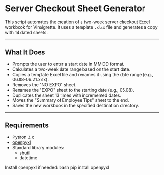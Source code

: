 # Server Checkout Sheet Generator

This script automates the creation of a two-week server checkout Excel workbook for Vinaigrette. It uses a template `.xlsx` file and generates a copy with 14 dated sheets.

---

## What It Does

- Prompts the user to enter a start date in MM.DD format.
- Calculates a two-week date range based on the start date.
- Copies a template Excel file and renames it using the date range (e.g., 06.08-06.21.xlsx).
- Removes the "NO EXPO" sheet.
- Renames the "EXPO" sheet to the starting date (e.g., 06.08).
- Duplicates the sheet 13 times with incremented dates.
- Moves the "Summary of Employee Tips" sheet to the end.
- Saves the new workbook in the specified destination directory.

---

## Requirements

- Python 3.x
- [openpyxl](https://openpyxl.readthedocs.io/en/stable/)
- Standard library modules:
  - shutil
  - datetime

Install openpyxl if needed:
bash
pip install openpyxl
